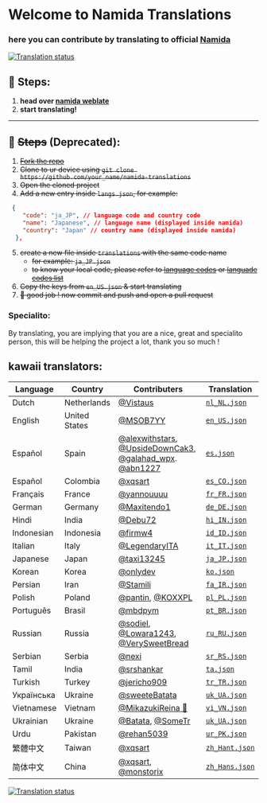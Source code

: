 


# Welcome to Namida Translations

### here you can contribute by translating to official [Namida](https://github.com/namidaco/namida)

<a href="https://translate.codeberg.org/engage/namida-translations/">
<img src="https://translate.codeberg.org/widget/namida-translations/namicomponent/287x66-grey.png" alt="Translation status" />
</a>

## 🧾 Steps:
1. **head over [namida weblate](https://translate.codeberg.org/projects/namida-translations/namicomp/)**
2. **start translating!**

---

## 🧾 ~~Steps~~ (Deprecated):
1. ~~[Fork the repo](https://github.com/namidaco/namida-translations/fork)~~
2. ~~Clone to ur device using `git clone https://github.com/your_name/namida-translations`~~
3. ~~Open the cloned project~~
4. ~~Add a new entry inside `langs.json`, for example:~~

```json
 {
    "code": "ja_JP", // language code and country code
    "name": "Japanese", // language name (displayed inside namida)
    "country": "Japan" // country name (displayed inside namida)
  }, 
  ```

5. ~~create a new file inside `translations` with the same code name~~
   - ~~for example: `ja_JP.json`~~
   - ~~to know your local code, please refer to [language codes](https://www.ibm.com/docs/en/rational-soft-arch/9.6.1?topic=overview-locales-code-pages-supported) or [languade codes list](https://saimana.com/list-of-country-locale-code/)~~
6. ~~Copy the keys from `en_US.json` & start translating~~
7. ~~🎉 good job ! now commit and push and open a pull request~~


### Specialito:
By translating, you are implying that you are a nice, great and specialito person, this will be helping the project a lot, thank you so much !


## kawaii translators:
| Language | Country | Contributers | Translation |
|----------|---------|--------------|-------------|
| Dutch  | Netherlands | [@Vistaus](https://github.com/Vistaus) | [`nl_NL.json`](translations/nl_NL.json)
| English  | United States | [@MSOB7YY](https://github.com/MSOB7YY) | [`en_US.json`](translations/en_US.json)
| Español  | Spain | [@alexwithstars](https://translate.codeberg.org/user/alexwithstars), [@UpsideDownCak3](https://translate.codeberg.org/user/UpsideDownCak3), [@galahad_wpx](https://translate.codeberg.org/user/galahad_wpx). [@abn1227](https://translate.codeberg.org/user/abn1227) | [`es.json`](translations/es.json)
| Español  | Colombia | [@xqsart](https://github.com/xqsart) | [`es_CO.json`](translations/es_CO.json)
| Français  | France | [@yannouuuu](https://github.com/yannouuuu) | [`fr_FR.json`](translations/fr_FR.json)
| German  | Germany | [@Maxitendo1](https://github.com/Maxitendo1) | [`de_DE.json`](translations/de_DE.json)
| Hindi  | India | [@Debu72](https://github.com/Debu72) | [`hi_IN.json`](translations/hi_IN.json)
| Indonesian  | Indonesia | [@firmw4](https://github.com/firmw4) | [`id_ID.json`](translations/id_ID.json)
| Italian  | Italy | [@LegendaryITA](https://github.com/LegendaryITA) | [`it_IT.json`](translations/it_IT.json)
| Japanese  | Japan | [@taxi13245](https://github.com/taxi13245) | [`ja_JP.json`](translations/ja_JP.json)
| Korean  | Korea | [@onlydev](https://translate.codeberg.org/user/onlydev) | [`ko.json`](translations/ko.json)
| Persian  | Iran | [@Stamili](https://github.com/Stamili) | [`fa_IR.json`](translations/fa_IR.json)
| Polish  | Poland | [@pantin](https://translate.codeberg.org/user/pantin), [@KOXXPL](https://github.com/KOXXPL) | [`pl_PL.json`](translations/pl_PL.json)
| Português  | Brasil | [@mbdpym](https://github.com/mbdpym) | [`pt_BR.json`](translations/pt_BR.json)
| Russian  | Russia | [@sodiel](https://github.com/sodiel), [@Lowara1243](https://github.com/Lowara1243), [@VerySweetBread](https://github.com/VerySweetBread) | [`ru_RU.json`](translations/ru_RU.json)
| Serbian  | Serbia | [@nexi](https://translate.codeberg.org/user/nexi) | [`sr_RS.json`](translations/sr_RS.json)
| Tamil  | India | [@srshankar](https://translate.codeberg.org/user/srshankar) | [`ta.json`](translations/ta.json)
| Turkish  | Turkey | [@jericho909](https://github.com/jericho909) | [`tr_TR.json`](translations/tr_TR.json)
| Українська  | Ukraine | [@sweeteBatata](https://github.com/sweeteBatata) | [`uk_UA.json`](translations/uk_UA.json)
| Vietnamese  | Vietnam | [@MikazukiReina 🌺](https://github.com/MikazukiReina) | [`vi_VN.json`](translations/vi_VN.json)
| Ukrainian  | Ukraine | [@Batata](https://translate.codeberg.org/user/Batata), [@SomeTr](https://translate.codeberg.org/user/SomeTr) | [`uk_UA.json`](translations/uk_UA.json)
| Urdu  | Pakistan | [@rehan5039](https://github.com/rehan5039) | [`ur_PK.json`](translations/ur_PK.json)
| 繁體中文  | Taiwan | [@xqsart](https://github.com/xqsart) | [`zh_Hant.json`](translations/zh_Hant.json)
| 简体中文  | China | [@xqsart](https://github.com/xqsart), [@monstorix](https://github.com/monstorix) | [`zh_Hans.json`](translations/zh_Hans.json)



<a href="https://translate.codeberg.org/engage/namida-translations/">
<img src="https://translate.codeberg.org/widget/namida-translations/namicomponent/multi-auto.svg" alt="Translation status" />
</a>
